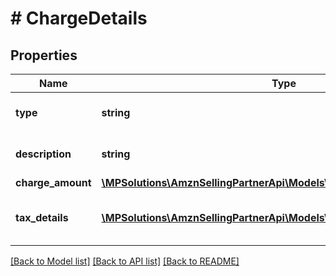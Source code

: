 # # ChargeDetails

## Properties

Name | Type | Description | Notes
------------ | ------------- | ------------- | -------------
**type** | **string** | Type of the charge applied. |
**description** | **string** | Description of the charge. | [optional]
**charge_amount** | [**\MPSolutions\AmznSellingPartnerApi\Models\VendorInvoices\Money**](Money.md) |  |
**tax_details** | [**\MPSolutions\AmznSellingPartnerApi\Models\VendorInvoices\TaxDetails[]**](TaxDetails.md) | Tax amount details applied on this charge. | [optional]

[[Back to Model list]](../../README.md#models) [[Back to API list]](../../README.md#endpoints) [[Back to README]](../../README.md)
